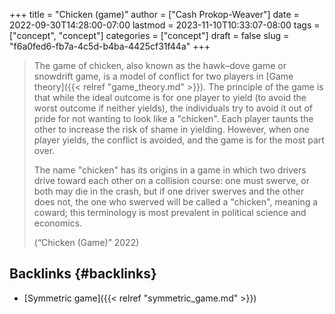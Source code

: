 +++
title = "Chicken (game)"
author = ["Cash Prokop-Weaver"]
date = 2022-09-30T14:28:00-07:00
lastmod = 2023-11-10T10:33:07-08:00
tags = ["concept", "concept"]
categories = ["concept"]
draft = false
slug = "f6a0fed6-fb7a-4c5d-b4ba-4425cf31f44a"
+++

> The game of chicken, also known as the hawk–dove game or snowdrift game, is a model of conflict for two players in [Game theory]({{< relref "game_theory.md" >}}). The principle of the game is that while the ideal outcome is for one player to yield (to avoid the worst outcome if neither yields), the individuals try to avoid it out of pride for not wanting to look like a "chicken". Each player taunts the other to increase the risk of shame in yielding. However, when one player yields, the conflict is avoided, and the game is for the most part over.
>
> The name "chicken" has its origins in a game in which two drivers drive toward each other on a collision course: one must swerve, or both may die in the crash, but if one driver swerves and the other does not, the one who swerved will be called a "chicken", meaning a coward; this terminology is most prevalent in political science and economics.
>
> (“Chicken (Game)” 2022)


## Backlinks {#backlinks}

-   [Symmetric game]({{< relref "symmetric_game.md" >}})
